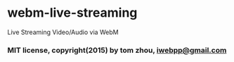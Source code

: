 webm-live-streaming
===================

Live Streaming Video/Audio via WebM

### MIT license, copyright(2015) by tom zhou, iwebpp@gmail.com
